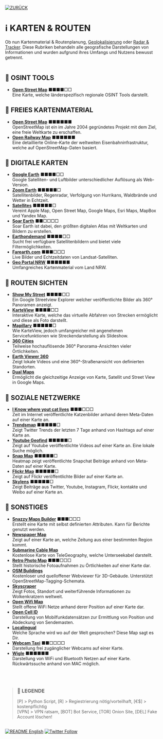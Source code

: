 <div align="left">
  <a href="https://github.com/ot2i7ba/OSINT/blob/main/de/"><img alt="ZURÜCK" src="https://img.shields.io/badge/ZURÜCK-lightgrey.svg?style=for-the-badge"></a>
</div>

# ℹ️ KARTEN & ROUTEN
Ob nun Kartenmaterial & Routenplanung, [Geolokalisierung](md/geolocation.md) oder [Radar & Tracker](md/tracker.md). Diese Rubriken behandeln alle geografische Darstellungen von Informationen und wurden aufgrund ihres Umfangs und Nutzens bewusst getrennt.<br/><br/>

## 📑 OSINT TOOLS
- **[Open Street Map](https://cipher387.github.io/osintmap/ "OSINT Map")** ■■■■□□<br/>
Eine Karte, welche länderspezifisch regionale OSINT Tools darstellt.

## 📑 FREIES KARTENMATERIAL
- **[Open Street Map](https://www.openstreetmap.de/karte.html "Open Street Map")** ■■■■■■<br/>
OpenStreetMap ist ein im Jahre 2004 gegründetes Projekt mit dem Ziel, eine freie Weltkarte zu erschaffen.
- **[Open Railway Map](https://www.openrailwaymap.org/ "Open Railway Map")** ■■■■■■<br/>
Eine detaillierte Online-Karte der weltweiten Eisenbahninfrastruktur, welche auf OpenStreetMap-Daten basiert.

## 📑 DIGITALE KARTEN
- **[Google Earth](https://earth.google.com/web/ "Google Earth")** ■■■■□□<br/>
Google Satelliten- und Luftbilder unterschiedlicher Auflösung als Web-Version.
- **[Zoom Earth](https://zoom.earth/ "Zoom Earth")** ■■■■■□<br/>
Satellitenbilder, Regenradar, Verfolgung von Hurrikans, Waldbrände und Wetter in Echtzeit.
- **[Satellites](https://satellites.pro/ "Satellites")** ■■■■■□<br/>
Vereint Apple Map, Open Street Map, Google Maps, Esri Maps, MapBox und Yandex Map.
- **[Soar Earth](https://soar.earth/ "Soar Earth")** ■■□□□□<br/>
Soar Earth ist dabei, den größten digitalen Atlas mit Weltkarten und Bildern zu erstellen.
- **[Earthondemand](https://earthondemand.astraea.earth/ "Earthondemand")** ■■■■□□<br/>
Sucht frei verfügbare Satellitenbildern und bietet viele Filtermöglichkeiten.
- **[Farearth.com](http://observer.farearth.com/observer/ "Farearth.com")** ■■■□□□<br/>
Live Bilder und Echtzeitdaten von Landsat-Satelliten.
- **[Geo Portal NRW](https://www.geoportal.nrw/ "Geo Portal NRW")** ■■■■■■<br/>
Umfangreiches Kartenmaterial vom Land NRW.

## 📑 ROUTEN SICHTEN
- **[Show My Street](https://showmystreet.com/ "Show My Street")** ■■■■□□<br/>
Ein Google Streetview Explorer welcher veröffentlichte Bilder als 360° Panoramen anzeigt.
- **[KarteView](https://kartaview.org/map/ "KartaView")** ■■■■□□<br/>
Interaktive Karte, welche das virtuelle Abfahren von Strecken ermöglicht und diese als Foto darstellt.
- **[Mapillary](https://www.mapillary.com/app/ "Mapillary")** ■■■■■□<br/>
Wie KarteView, jedoch umfangreicher mit angenehmen Servicefunktionen wie Streckendarstellung als Slideshow.
- **[360 Cities](https://www.360cities.net/map?lang=de "360 Cities")**<br/>
Teilweise hochauflösende 360° Panorama-Ansichten vieler Örtlichkeiten.
- **[Earth Viewer 360](https://earthviewer360.com/ "Earth Viewer 360")**<br/>
Zeigt lokale Videos und eine 360°-Straßenansicht von definierten Standorten.
- **[Dual Maps](http://data.mashedworld.com/dualmaps/map.htm "Dual Maps")**<br/>
Ermöglicht die gleichzeitige Anzeige von Karte, Satellit und Street View in Google Maps.

## 📑 SOZIALE NETZWERKE
- **[I Know where yout cat lives](https://iknowwhereyourcatlives.com/ "I know where your cat lives")** ■■■□□□<br/>
Zeit im Internet veröffentlichte Katzenbilder anhand deren Meta-Daten auf einer Karte an.
- **[Trendsmap](https://www.trendsmap.com/map "Twitter Trending Hashtags")** ■■■■■□<br/>
Zeigt Twitter Trends der letzten 7 Tage anhand von Hashtags auf einer Karte an.
- **[Youtube Geofind](https://mattw.io/youtube-geofind/ "Youtube Geofind")** ■■■■■□<br/>
Zeigt auf Youtube veröffentlichte Videos auf einer Karte an. Eine lokale Suche möglich.
- **[Snap Map](https://map.snapchat.com/ "Snapchat Map")** ■■■■■□<br/>
Heatmap zeigt veröffentlichte Snapchat Beiträge anhand von Meta-Daten auf einer Karte.
- **[Flickr Map](https://www.flickr.com/map "Flickr Map")** ■■■■■□<br/>
Zeigt auf Flickr veröffentlichte Bilder auf einer Karte an.
- **[Skylens](https://app.skylens.io/ "Skylens")** ■■■■■□<br/>
Zeigt Beiträge aus Twitter, Youtube, Instagram, Flickr, kontakte und Weibo auf einer Karte an.

## 📑 SONSTIGES
- **[Snazzy Maps Builder](https://snazzymaps.com/build-a-map "Snazzy Maps Builder")** ■■■□□□<br/>
Erstellt eine Karte mit selbst definierten Attributen. Kann für Berichte genutzt werden.
- **[Newspaper Map](https://newspapermap.com/ "Newspaper Map")**<br/>
Zeigt auf einer Karte an, welche Zeitung aus einer bestimmten Region kommt.
- **[Submarine Cable Map](https://www.submarinecablemap.com/ "Submarine Cable Map")**<br/>
Kostenlose Karte von TeleGeography, welche Unterseekabel darstellt.
- **[Retro Photo Map](https://pastvu.com/ "Retro Photo Map")** ■■■□□□<br/>
Stellt historische Fotoaufnahmen zu Örtlichkeiten auf einer Karte dar.
- **[OSM Buildings](https://osmbuildings.org/ "OSM Buildings")**<br/>
Kostenloser und quelloffener Webviewer für 3D-Gebäude. Unterstützt OpenStreetMap-Tagging-Schemata.
- **[Skyscraper](https://skyscraperpage.com/ "Skyscraper")**<br/>
Zeigt Fotos, Standort und weiterführende Informationen zu Wolkenkratzern weltweit.
- **[Open Wifi Map](https://openwifimap.net/ "Open Wifi Map")**<br/>
Stellt offene WiFi Netze anhand derer Position auf einer Karte dar.
- **[Open Cell ID](https://opencellid.org/ "Open Cell ID")**<br/>
Darstellung von Mobilfunkdatensätzen zur Ermittlung von Position und Abdeckung von Sendemasten.
- **[Localingual](https://localingual.com/ "Localingual")**<br/>
Welche Sprache wird wo auf der Welt gesprochen? Diese Map sagt es Dir.
- **[Webcam Taxi](https://www.webcamtaxi.com/en/germany.html "Webcam Taxi")** ■■□□□□<br/>
Darstellung frei zugänglicher Webcams auf einer Karte.
- **[Wigle](https://www.wigle.net/ "Wireless Network Mapping")** ■■■■■■<br/>
Darstellung von WiFi und Bluetooth Netzen auf einer Karte. Rückwärtssuche anhand von MAC möglich.

<br/><br/>
>### 📌 LEGENDE
>[P] > Python Script, [R] > Regiestrierung nötig/vorteilhaft, [€$] > kostenpflichtig<br/>[VPN] > VPN ratsam, [BOT] Bot Service, [TOR] Onion Site, [DEL] Fake Account löschen!

<br/>
<div align="left">
  <a href="https://github.com/ot2i7ba/OSINT/blob/main/en/README.md"><img alt="README English" src="https://img.shields.io/badge/README-English-lightgrey.svg?style=for-the-badge"></a>
  <a href="https://twitter.com/intent/follow?screen_name=ot2i7ba"><img alt="Twitter Follow" src="https://img.shields.io/twitter/follow/ot2i7ba?logo=twitter&logoColor=white&style=for-the-badge"></a>
</div>
